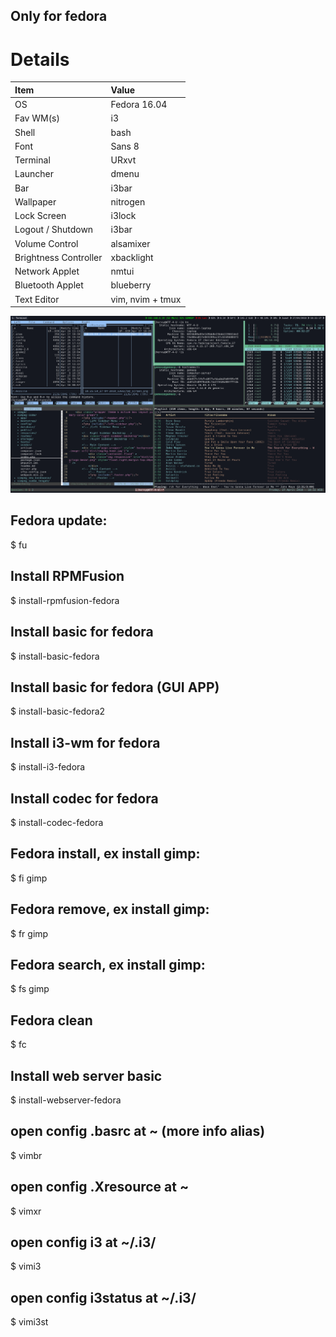 ## Only for fedora

# Details

| Item | Value |
| :--- | :---- |
| OS | Fedora 16.04 |
| Fav WM(s) | i3 |
| Shell | bash |
| Font | Sans 8 |
| Terminal | URxvt|
| Launcher | dmenu |
| Bar | i3bar |
| Wallpaper | nitrogen |
| Lock Screen | i3lock|
| Logout / Shutdown | i3bar |
| Volume Control | alsamixer |
| Brightness Controller | xbacklight |
| Network Applet | nmtui |
| Bluetooth Applet | blueberry |
| Text Editor | vim, nvim + tmux |

![](ss.png)

## Fedora update:
$ fu

## Install RPMFusion
$ install-rpmfusion-fedora

## Install basic for fedora
$ install-basic-fedora

## Install basic for fedora (GUI APP)
$ install-basic-fedora2

## Install i3-wm for fedora
$ install-i3-fedora

## Install codec for fedora
$ install-codec-fedora

## Fedora install, ex install gimp:
$ fi gimp

## Fedora remove, ex install gimp:
$ fr gimp

## Fedora search, ex install gimp:
$ fs gimp

## Fedora clean
$ fc

## Install web server basic
$ install-webserver-fedora

## open config .basrc at ~ (more info alias)
$ vimbr

## open config .Xresource at ~
$ vimxr

## open config i3 at ~/.i3/
$ vimi3

## open config i3status at ~/.i3/
$ vimi3st

